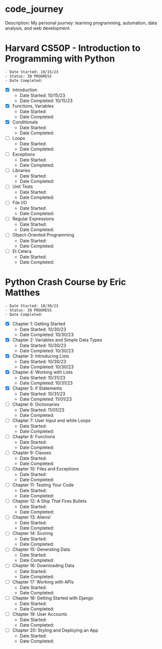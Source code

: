 # code_journey
Description: My personal journey: learning programming, automation, data analysis, and web development.

# Harvard CS50P - Introduction to Programming with Python
    - Date Started: 10/15/23
    - Status: IN PROGRESS
    - Date Completed:

- [x] Introduction
    - Date Started: 10/15/23
    - Date Completed: 10/15/23
- [x] Functions, Variables
    - Date Started: 
    - Date Completed: 
- [x] Conditionals
    - Date Started: 
    - Date Completed: 
- [ ] Loops
    - Date Started: 
    - Date Completed: 
- [ ] Exceptions
    - Date Started: 
    - Date Completed: 
- [ ] Libraries
    - Date Started: 
    - Date Completed: 
- [ ] Unit Tests
    - Date Started: 
    - Date Completed: 
- [ ] File I/O
    - Date Started: 
    - Date Completed: 
- [ ] Regular Expressions
    - Date Started: 
    - Date Completed: 
- [ ] Object-Oriented Programming
    - Date Started: 
    - Date Completed: 
- [ ] Et Cetera
    - Date Started: 
    - Date Completed: 

# Python Crash Course by Eric Matthes
    - Date Started: 10/30/23
    - Status: IN PROGRESS
    - Date Completed:

- [x] Chapter 1: Getting Started
    - Date Started: 10/30/23
    - Date Completed: 10/30/23
- [x] Chapter 2: Variables and Simple Data Types
    - Date Started: 10/30/23
    - Date Completed: 10/30/23
- [x] Chapter 3: Introducing Lists
    - Date Started: 10/30/23
    - Date Completed: 10/30/23
- [x] Chapter 4: Working with Lists
    - Date Started: 10/31/23
    - Date Completed: 10/31/23
- [x] Chapter 5: if Statements
    - Date Started: 10/31/23
    - Date Completed: 11/01/23
- [ ] Chapter 6: Dictionaries
    - Date Started: 11/01/23
    - Date Completed: 
- [ ] Chapter 7: User Input and while Loops
    - Date Started: 
    - Date Completed: 
- [ ] Chapter 8: Functions
    - Date Started: 
    - Date Completed: 
- [ ] Chapter 9: Classes
    - Date Started: 
    - Date Completed: 
- [ ] Chapter 10: Files and Exceptions
    - Date Started: 
    - Date Completed: 
- [ ] Chapter 11: Testing Your Code
    - Date Started: 
    - Date Completed: 
- [ ] Chapter 12: A Ship That Fires Bullets
    - Date Started: 
    - Date Completed: 
- [ ] Chapter 13: Aliens!
    - Date Started: 
    - Date Completed: 
- [ ] Chapter 14: Scoring
    - Date Started: 
    - Date Completed: 
- [ ] Chapter 15: Generating Data
    - Date Started: 
    - Date Completed: 
- [ ] Chapter 16: Downloading Data
    - Date Started: 
    - Date Completed: 
- [ ] Chapter 17: Working with APIs
    - Date Started: 
    - Date Completed: 
- [ ] Chapter 18: Getting Started with Django
    - Date Started: 
    - Date Completed: 
- [ ] Chapter 19: User Accounts
    - Date Started: 
    - Date Completed: 
- [ ] Chapter 20: Styling and Deploying an App
    - Date Started: 
    - Date Completed: 



